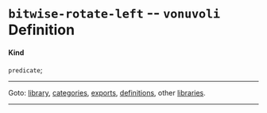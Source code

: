 

<a id='definition__vonuvoli__bitwise-rotate-left'></a>

# `bitwise-rotate-left` -- `vonuvoli` Definition


<a id='definition__vonuvoli__bitwise-rotate-left__kind'></a>

#### Kind

`predicate`;

----

Goto: [library](../../vonuvoli/_index.md#library__vonuvoli), [categories](../../vonuvoli/categories/_index.md#toc__vonuvoli__categories), [exports](../../vonuvoli/exports/_index.md#toc__vonuvoli__exports), [definitions](../../vonuvoli/definitions/_index.md#toc__vonuvoli__definitions), other [libraries](../../_libraries.md#toc__libraries).

----


